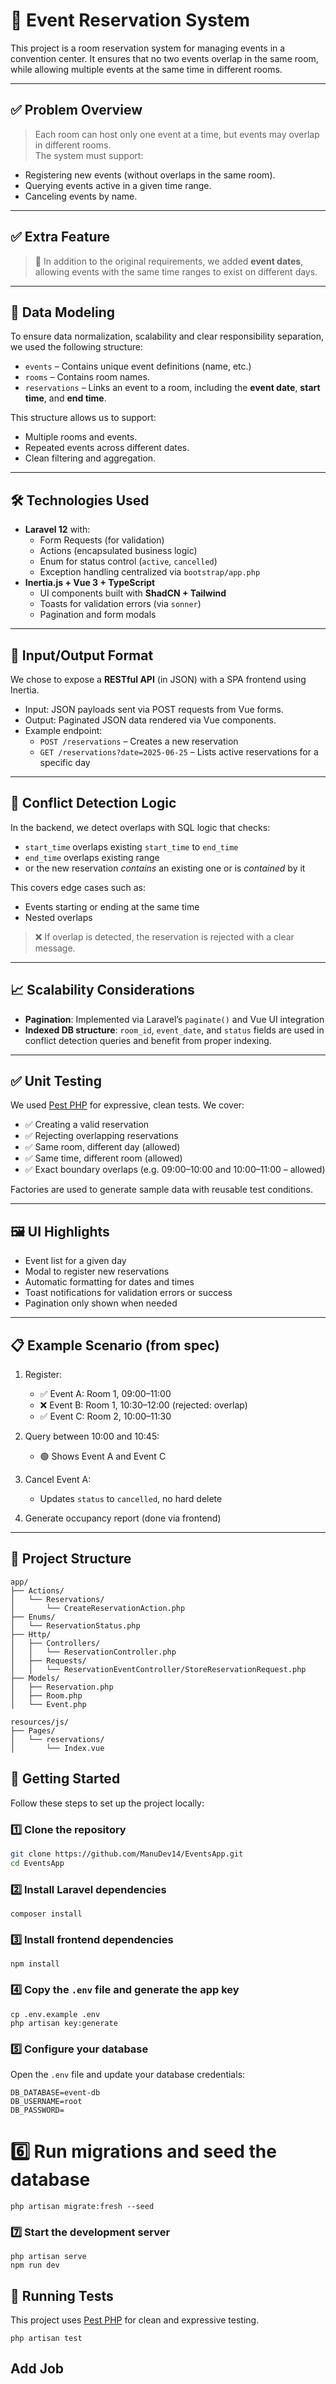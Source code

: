 # 🏢 Event Reservation System

This project is a room reservation system for managing events in a convention center. It ensures that no two events overlap in the same room, while allowing multiple events at the same time in different rooms.

---

## ✅ Problem Overview

> Each room can host only one event at a time, but events may overlap in different rooms.  
> The system must support:

- Registering new events (without overlaps in the same room).
- Querying events active in a given time range.
- Canceling events by name.

---

## ✅ Extra Feature

> 🎁 In addition to the original requirements, we added **event dates**, allowing events with the same time ranges to exist on different days.

---

## 🧠 Data Modeling

To ensure data normalization, scalability and clear responsibility separation, we used the following structure:

- `events` – Contains unique event definitions (name, etc.)
- `rooms` – Contains room names.
- `reservations` – Links an event to a room, including the **event date**, **start time**, and **end time**.

This structure allows us to support:

- Multiple rooms and events.
- Repeated events across different dates.
- Clean filtering and aggregation.

---

## 🛠️ Technologies Used

- **Laravel 12** with:
    - Form Requests (for validation)
    - Actions (encapsulated business logic)
    - Enum for status control (`active`, `cancelled`)
    - Exception handling centralized via `bootstrap/app.php`
- **Inertia.js + Vue 3 + TypeScript**
    - UI components built with **ShadCN + Tailwind**
    - Toasts for validation errors (via `sonner`)
    - Pagination and form modals

---

## 🧱 Input/Output Format

We chose to expose a **RESTful API** (in JSON) with a SPA frontend using Inertia.

- Input: JSON payloads sent via POST requests from Vue forms.
- Output: Paginated JSON data rendered via Vue components.
- Example endpoint:
    - `POST /reservations` – Creates a new reservation
    - `GET /reservations?date=2025-06-25` – Lists active reservations for a specific day

---

## 🔐 Conflict Detection Logic

In the backend, we detect overlaps with SQL logic that checks:

- `start_time` overlaps existing `start_time` to `end_time`
- `end_time` overlaps existing range
- or the new reservation _contains_ an existing one or is _contained_ by it

This covers edge cases such as:

- Events starting or ending at the same time
- Nested overlaps

> ❌ If overlap is detected, the reservation is rejected with a clear message.

---

## 📈 Scalability Considerations

- **Pagination**: Implemented via Laravel’s `paginate()` and Vue UI integration
- **Indexed DB structure**: `room_id`, `event_date`, and `status` fields are used in conflict detection queries and benefit from proper indexing.

---

## ✅ Unit Testing

We used [Pest PHP](https://pestphp.com) for expressive, clean tests. We cover:

- ✅ Creating a valid reservation
- ✅ Rejecting overlapping reservations
- ✅ Same room, different day (allowed)
- ✅ Same time, different room (allowed)
- ✅ Exact boundary overlaps (e.g. 09:00–10:00 and 10:00–11:00 – allowed)

Factories are used to generate sample data with reusable test conditions.

---

## 🖼️ UI Highlights

- Event list for a given day
- Modal to register new reservations
- Automatic formatting for dates and times
- Toast notifications for validation errors or success
- Pagination only shown when needed

---

## 📋 Example Scenario (from spec)

1. Register:

    - ✅ Event A: Room 1, 09:00–11:00
    - ❌ Event B: Room 1, 10:30–12:00 (rejected: overlap)
    - ✅ Event C: Room 2, 10:00–11:30

2. Query between 10:00 and 10:45:

    - 🟢 Shows Event A and Event C

3. Cancel Event A:

    - Updates `status` to `cancelled`, no hard delete

4. Generate occupancy report (done via frontend)

---

## 📂 Project Structure

```plaintext
app/
├── Actions/
│   └── Reservations/
│       └── CreateReservationAction.php
├── Enums/
│   └── ReservationStatus.php
├── Http/
│   ├── Controllers/
│   │   └── ReservationController.php
│   ├── Requests/
│   │   └── ReservationEventController/StoreReservationRequest.php
├── Models/
│   ├── Reservation.php
│   ├── Room.php
│   └── Event.php

resources/js/
├── Pages/
│   └── reservations/
│       └── Index.vue
```

## 🚀 Getting Started

Follow these steps to set up the project locally:

### 1️⃣ Clone the repository

```bash
git clone https://github.com/ManuDev14/EventsApp.git
cd EventsApp
```

### 2️⃣ Install Laravel dependencies

```
composer install
```

### 3️⃣ Install frontend dependencies

```
npm install

```

### 4️⃣ Copy the `.env` file and generate the app key

```
cp .env.example .env
php artisan key:generate
```

### 5️⃣ Configure your database

Open the `.env` file and update your database credentials:

```
DB_DATABASE=event-db
DB_USERNAME=root
DB_PASSWORD=
```

# 6️⃣ Run migrations and seed the database

```
php artisan migrate:fresh --seed
```

### 7️⃣ Start the development server

```
php artisan serve
npm run dev
```

## 🧪 Running Tests

This project uses [Pest PHP](https://pestphp.com) for clean and expressive testing.

```
php artisan test
```

## Add Job
